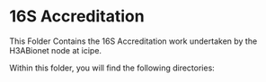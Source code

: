 # 16S Accreditation

This Folder Contains the 16S Accreditation work undertaken by the H3ABionet node at icipe. 

Within this folder, you will find the following directories:



